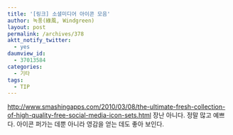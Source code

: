 ```yaml
---
title: '[링크] 소셜미디어 아이콘 모음'
author: 녹풍(綠風, Windgreen)
layout: post
permalink: /archives/378
aktt_notify_twitter:
  - yes
daumview_id:
  - 37013584
categories:
  - 기타
tags:
  - TIP
---
```

<http://www.smashingapps.com/2010/03/08/the-ultimate-fresh-collection-of-high-quality-free-social-media-icon-sets.html>&nbsp;장난 아니다. 정말 많고 예쁘다. 아이콘 퍼가는 데뿐 아니라 영감을 얻는 데도 좋아 보인다. <div id="__KO_DIC_LAYER__" style="padding-top: 0px; padding-right: 0px; padding-bottom: 0px; padding-left: 0px; position: fixed; z-index: 999999999; overflow-x: hidden; overflow-y: hidden; border-top-width: 2px; border-right-width: 2px; border-bottom-width: 2px; border-left-width: 2px; border-top-style: solid; border-right-style: solid; border-bottom-style: solid; border-left-style: solid; border-top-color: rgb(51, 51, 119); border-right-color: rgb(51, 51, 119); border-bottom-color: rgb(51, 51, 119); border-left-color: rgb(51, 51, 119); display: none; ">
</div>